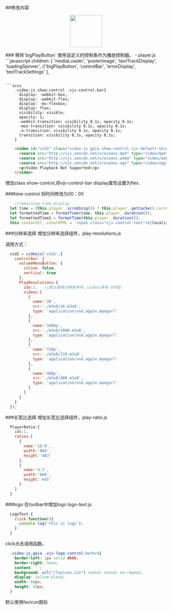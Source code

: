 ##修改内容
<p align="center"><img width="100"src="http://4.tophp.sinaapp.com/demo.png"></p>
### 移除`bigPlayButton`
使用自定义的控制条作为播放控制器。
- player.js
```javascript
    children: [
        'mediaLoader',
        'posterImage',
        'textTrackDisplay',
        'loadingSpinner',
        //'bigPlayButton',
        'controlBar',
        'errorDisplay',
        'textTrackSettings'
      ],

```

```scss
    .video-js.show-control .vjs-control-bar{
      display: -webkit-box;
      display: -webkit-flex;
      display: -ms-flexbox;
      display: flex;
      visibility: visible;
      opacity: 1;
      -webkit-transition: visibility 0.1s, opacity 0.1s;
      -moz-transition: visibility 0.1s, opacity 0.1s;
      -o-transition: visibility 0.1s, opacity 0.1s;
      transition: visibility 0.1s, opacity 0.1s;
    }
```

```html
    <video id="vid1" class="video-js gaia show-control vjs-default-skin " controls preload="auto" width="860" height="482" poster="img/B3.jpg">
      <source src="http://vjs.zencdn.net/v/oceans.mp4" type="video/mp4">
      <source src="http://vjs.zencdn.net/v/oceans.webm" type="video/webm">
      <source src="http://vjs.zencdn.net/v/oceans.ogv" type="video/ogg">
      <p>Video Playback Not Supported</p>
    </video>
```
增加class show-control,将vjs-control-bar display属性设置为flex.

###time-control
将时间修改为00：00
```javascript
    //remaining-time-display
  let time = (this.player_.scrubbing()) ? this.player_.getCache().currentTime : this.player_.currentTime();
  let formattedTime = formatTime(time, this.player_.duration());
  let formattedTime1 = formatTime(this.player_.duration());
  this.contentEl_.innerHTML = `<span class="vjs-control-text">${localizedText}</span>${formattedTime} | ${formattedTime1}`;
```

###分辨率选择
增加分辨率选择组件，play-resolutions.js

调用方式：
```javascript
  vid1 = videojs('vid1',{
    controlBar: {
      volumeMenuButton: {
        inline: false,
        vertical: true
      },
      PlayResolutions:{
        idx:2,   //默认使用分辨率序号，videos序号 0开始
        videos:[
          {
            name:'2K',
            src:'./m3u8/2K.m3u8',
            type: 'application/vnd.apple.mpegurl'
          },
          {
            name:'1080p',
            src:'./m3u8/1080.m3u8',
            type: 'application/vnd.apple.mpegurl'
          },
          {
            name:'720p',
            src:'./m3u8/720.m3u8',
            type: 'application/vnd.apple.mpegurl'
          },
          {
            name:'480p',
            src:'./m3u8/480.m3u8',
            type: 'application/vnd.apple.mpegurl'
          }
        ]
      }
    }
  });
```

###长宽比选择
增加长宽比选择组件，play-ratio.js
```javascript
  PlayerRatio:{
    idx:1,
    ratios:[
      {
        name:'16:9',
        width:'860',
        height:'483'
      },
      {
        name:'4:3',
        width:'860',
        height:'645'
      }
    ]
  }
```

###logo
在toolbar中增加logo logo-text.js
```javascript
  LogoText:{
    click:function(){
      console.log('this is logo');
    }
  }
```
click点击调用函数。
```scss
  .video-js.gaia .vjs-logo-control:before{
    border-left: 1px solid #666;
    border-right: none;
    content: '';
    background: url("/favicon.ico") center center no-repeat;
    display: inline-block;
    width: 66px;
    height: 50px;
  }
```
默认使用favicon图标
